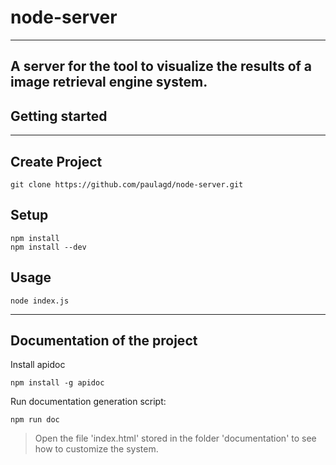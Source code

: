 # node-server
---
A server for the tool to visualize the results of a image retrieval engine system.
---
## Getting started
---
Create Project
---
```
git clone https://github.com/paulagd/node-server.git
```

Setup
---
```
npm install
npm install --dev

```

Usage
---

`node index.js`

---------------------------------------------------------------
## Documentation of the project

Install apidoc
```
npm install -g apidoc

```

Run documentation generation script:
```
npm run doc

```

> Open the file 'index.html' stored in the folder 'documentation' to see how to customize the system.
